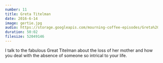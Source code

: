 ```yaml
---
number: 11
title: Greta Titelman
date: 2016-6-14
image: gertie.jpg
audio: https://storage.googleapis.com/mourning-coffee-episodes/Greta%20Titelman%20copy.mp3
duration: 50:02
filesize: 52049146
---
```


I talk to the fabulous Great Titelman about the loss of her mother and how you deal with the absence of someone so intrical to your life. 
